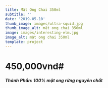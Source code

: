 ```yaml
---
title: Mật Ong Chai 350ml
subtitle: ''
date: '2019-05-10'
thumb_image: images/ultra-squid.jpg
thumb_image_alt: mật ong chai 350ml
image: images/interesting-elm.jpg
image_alt: mật ong chai 350ml
template: project
---
```

# 450,000vnd# 
##### Thành Phần: 100% mật ong rừng nguyên chất